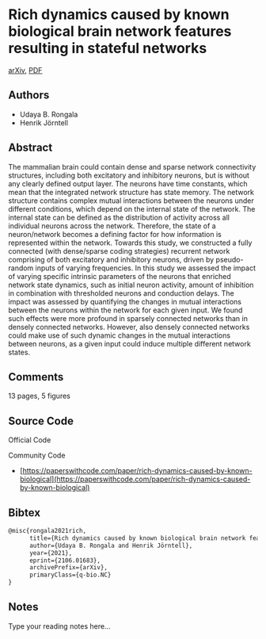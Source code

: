 
# Rich dynamics caused by known biological brain network features resulting in stateful networks

[arXiv](https://arxiv.org/abs/2106.01683), [PDF](https://arxiv.org/pdf/2106.01683.pdf)

## Authors

- Udaya B. Rongala
- Henrik Jörntell

## Abstract

The mammalian brain could contain dense and sparse network connectivity structures, including both excitatory and inhibitory neurons, but is without any clearly defined output layer. The neurons have time constants, which mean that the integrated network structure has state memory. The network structure contains complex mutual interactions between the neurons under different conditions, which depend on the internal state of the network. The internal state can be defined as the distribution of activity across all individual neurons across the network. Therefore, the state of a neuron/network becomes a defining factor for how information is represented within the network. Towards this study, we constructed a fully connected (with dense/sparse coding strategies) recurrent network comprising of both excitatory and inhibitory neurons, driven by pseudo-random inputs of varying frequencies. In this study we assessed the impact of varying specific intrinsic parameters of the neurons that enriched network state dynamics, such as initial neuron activity, amount of inhibition in combination with thresholded neurons and conduction delays. The impact was assessed by quantifying the changes in mutual interactions between the neurons within the network for each given input. We found such effects were more profound in sparsely connected networks than in densely connected networks. However, also densely connected networks could make use of such dynamic changes in the mutual interactions between neurons, as a given input could induce multiple different network states.

## Comments

13 pages, 5 figures

## Source Code

Official Code



Community Code

- [https://paperswithcode.com/paper/rich-dynamics-caused-by-known-biological](https://paperswithcode.com/paper/rich-dynamics-caused-by-known-biological)

## Bibtex

```tex
@misc{rongala2021rich,
      title={Rich dynamics caused by known biological brain network features resulting in stateful networks}, 
      author={Udaya B. Rongala and Henrik Jörntell},
      year={2021},
      eprint={2106.01683},
      archivePrefix={arXiv},
      primaryClass={q-bio.NC}
}
```

## Notes

Type your reading notes here...

